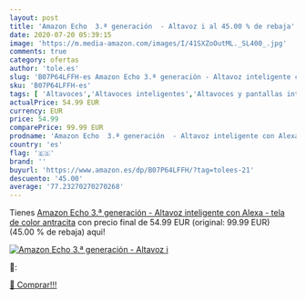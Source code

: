 ```yaml
---
layout: post
title: 'Amazon Echo  3.ª generación  - Altavoz i al 45.00 % de rebaja'
date: 2020-07-20 05:39:15
image: 'https://m.media-amazon.com/images/I/41SXZoOutML._SL400_.jpg'
comments: true
category: ofertas
author: 'tole.es'
slug: 'B07P64LFFH-es Amazon Echo 3.ª generación - Altavoz inteligente con Alexa...'
sku: 'B07P64LFFH-es'
tags: [ 'Altavoces','Altavoces inteligentes','Altavoces y pantallas inteligentes Echo','Dispositivos Amazon','Dispositivos Amazon y Accesorios','Electrónica','Equipos de audio y Hi-Fi','Pantallas inteligentes','alexa','amazon','echo', ]
actualPrice: 54.99 EUR
currency: EUR
price: 54.99
comparePrice: 99.99 EUR
prodname: 'Amazon Echo  3.ª generación  - Altavoz inteligente con Alexa - tela de color antracita'
country: 'es'
flag: '🇪🇸'
brand: ''
buyurl: 'https://www.amazon.es/dp/B07P64LFFH/?tag=tolees-21'
descuento: '45.00'
average: '77.23270270270268'
---
```


Tienes [Amazon Echo  3.ª generación  - Altavoz inteligente con Alexa - tela de color antracita](https://www.amazon.es/dp/B07P64LFFH/?tag=tolees-21) con precio final de  54.99 EUR (original: 99.99 EUR) (45.00 %  de rebaja) aqui!

[![Amazon Echo  3.ª generación  - Altavoz i](https://m.media-amazon.com/images/I/41SXZoOutML._SL400_.jpg)](https://www.amazon.es/dp/B07P64LFFH/?tag=tolees-21)

🔎:


[🛒 Comprar!!!](https://www.amazon.es/dp/B07P64LFFH/?tag=tolees-21)
